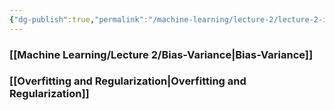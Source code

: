 ```yaml
---
{"dg-publish":true,"permalink":"/machine-learning/lecture-2/lecture-2-index/","dgPassFrontmatter":true}
---
```


### [[Machine Learning/Lecture 2/Bias-Variance\|Bias-Variance]]
### [[Overfitting and Regularization\|Overfitting and Regularization]]